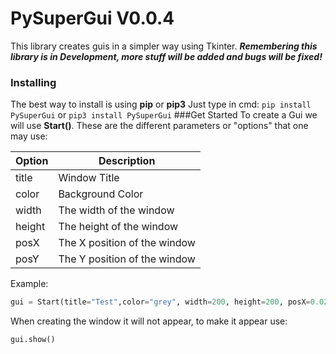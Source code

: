 # PySuperGui V0.0.4
This library creates guis in a simpler way using Tkinter.
***Remembering this library is in Development, more stuff will be added and bugs will be fixed!***
### Installing
The best way to install is using **pip** or **pip3**
Just type in cmd:
`pip install PySuperGui`
or
`pip3 install PySuperGui`
###Get Started
To create a Gui we will use **Start()**. These are the different parameters or "options" that one may use:

| Option  | Description  |
| ------------ | ------------ |
| title  | Window Title  |
| color  | Background Color  |
| width  | The width of the window  |
| height  | The height of the window  |
| posX  | The X position of the window  |
| posY  | The Y position of the window |
Example:
```python
gui = Start(title="Test",color="grey", width=200, height=200, posX=0.025, posY=0.05)
```
When creating the window it will not appear, to make it appear use:
```python
gui.show()
```

